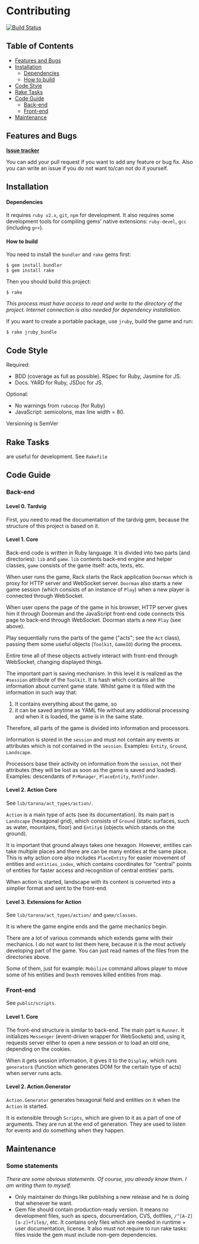 # Contributing
[![Build Status](https://travis-ci.org/sprkweb/tarona.svg?branch=master)](https://travis-ci.org/sprkweb/tarona)

## Table of Contents

* [Features and Bugs](#features-and-bugs)
* [Installation](#installation)
  * [Dependencies](#dependencies)
  * [How to build](#how-to-build)
* [Code Style](#code-style)
* [Rake Tasks](#rake-tasks)
* [Code Guide](#code-guide)
  * [Back-end](#back-end)
  * [Front-end](#front-end)
* [Maintenance](#maintenance)

## Features and Bugs
**[Issue tracker](https://github.com/sprkweb/tarona/issues)**

You can add your pull request if you want to add any feature or bug fix. Also
you can write an issue if you do not want to/can not do it yourself.

## Installation
#### Dependencies
It requires `ruby v2.x`, `git`, `npm` for development. It also requires some
development tools for compiling gems' native extensions: `ruby-devel`,
`gcc` (including `g++`).

#### How to build
You need to install the `bundler` and `rake` gems first:

    $ gem install bundler
    $ gem install rake

Then you should build this project:

    $ rake

*This process must have access to read and write to the directory of the
project. Internet connection is also needed for dependency installation.*

If you want to create a portable package, use `jruby`, build the game and run:

    $ rake jruby_bundle

## Code Style
Required:
- BDD (coverage as full as possible). RSpec for Ruby, Jasmine for JS.
- Docs. YARD for Ruby, JSDoc for JS.

Optional:
- No warnings from `rubocop` (for Ruby)
- JavaScript: semicolons, max line width = 80.

Versioning is SemVer

## Rake Tasks
are useful for development.
See `Rakefile`

## Code Guide
### Back-end
#### Level 0. Tardvig

First, you need to read the documentation of the tardvig gem, because the
structure of this project is based on it.

#### Level 1. Core
Back-end code is written in Ruby language. It is divided into two parts (and
directories): `lib` and `game`. `lib` contents back-end engine and helper
classes, `game` consists of the game itself: acts, texts, etc.

When user runs the game, Rack starts the Rack application `Doorman` which is
proxy for HTTP server and WebSocket server. `Doorman` also starts a new game
session (which consists of an instance of `Play`) when a new player is connected
through WebSocket.

When user opens the page of the game in his browser, HTTP server gives him it
through Doorman and the JavaScript front-end code connects this page to back-end
through WebSocket. Doorman starts a new `Play` (see above).

Play sequentially runs the parts of the game ("acts"; see the `Act` class),
passing them some useful objects (`Toolkit`, `GameIO`) during the process.

Entire time all of these objects actively interact with front-end through
WebSocket, changing displayed things.

The important part is saving mechanism. In this level it is realized as
the `#session` attribute of the `Toolkit`. It is hash which contains all the
information about current game state. Whilst game it is filled with the
information in such way that:

1. It contains everything about the game, so
2. it can be saved anytime as YAML file without any additional processing and
  when it is loaded, the game is in the same state.

Therefore, all parts of the game is divided into information and processors.

Information is stored in the `session` and must not contain any events or
attributes which is not contained in the `session`. Examples: `Entity`,
`Ground`, `Landscape`.

Processors base their activity on information from the `session`, not their
attributes (they will be lost as soon as the game is saved and loaded).
Examples: descendants of `PrManager`, `PlaceEntity`, `Pathfinder`.

#### Level 2. Action Core
See `lib/tarona/act_types/action/`.

`Action` is a main type of acts (see its documentation).
Its main part is `Landscape` (hexagonal grid), which consists of `Ground`
(static surfaces, such as water, mountains, floor) and `Entity`s (objects
which stands on the ground).

It is important that ground always takes one hexagon. However, entities can
take multiple places and there are can be many entities at the same place.
This is why action core also includes `PlaceEntity` for easier movement
of entities and `entities_index`, which contains coordinates for
"central" points of entities for faster access and recognition of
central entities' parts.

When action is started, landscape with its content is converted into
a simplier format and sent to the front-end.

#### Level 3. Extensions for Action
See `lib/tarona/act_types/action/` and `game/classes`.

It is where the game engine ends and the game mechanics begin.

There are a lot of various commands which extends game with their mechanics.
I do not want to list them here, because it is the most actively developing
part of the game. You can just read names of the files from the directories
above.

Some of them, just for example: `Mobilize` command allows player to move some
of his entities and `Death` removes killed entities from map.

### Front-end
See `public/scripts`.

#### Level 1. Core
The front-end structure is similar to back-end. The main part is `Runner`.
It initializes `Messenger` (event-driven wrapper for WebSockets) and, using it,
requests server either to open a new session or to load an old one, depending
on the cookies.

When it gets session information, it gives it to the `Display`, which runs
`generator`s (function which generates DOM for the certain type of acts) when
server runs acts.

#### Level 2. Action.Generator
`Action.Generator` generates hexagonal field and entities on it when the
`Action` is started.

It is extensible through `Scripts`, which are given to it as a part of one
of arguments. They are run at the end of generation. They are used to listen
for events and do something when they happen.

## Maintenance
### Some statements
*There are some obvious statements. Of course, you already know them.
I am writing them to myself.*
* Only maintainer do things like publishing a new release and he is doing that
whenever he want.
* Gem file should contain production-ready version. It means no development
files, such as specs, documentation, CVS, dotfiles, `/^[A-Z][a-z]+file$/`, etc.
It contains only files which are needed in runtime + user documentation,
license.
It also must not require to run rake tasks: files inside the gem must include
non-gem dependencies.
